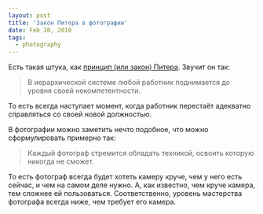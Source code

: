 ```yaml
---
layout: post
title: 'Закон Питера в фотографии'
date: Feb 10, 2010
tags:
  - photography
---
```


Есть такая штука, как [принцип (или закон) Питера](http://ru.wikipedia.org/wiki/Принцип_Питера). Звучит он так:

> В иерархической системе любой работник поднимается до уровня своей некомпетентности.

То есть всегда наступает момент, когда работник перестаёт адекватно справляться со своей новой должностью.

В фотографии можно заметить нечто подобное, что можно сформулировать примерно так:

> Каждый фотограф стремится обладать техникой, освоить которую никогда не сможет.

То есть фотограф всегда будет хотеть камеру круче, чем у него есть сейчас, и чем на самом деле нужно. А, как известно, чем круче камера, тем сложнее ей пользоваться. Соответственно, уровень мастерства фотографа всегда ниже, чем требует его камера.
